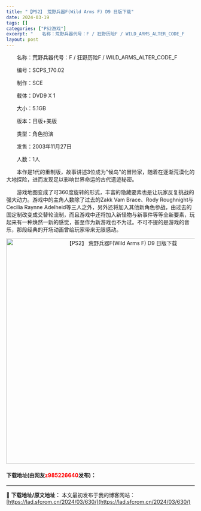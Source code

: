 ```yaml
---
title: "【PS2】 荒野兵器F(Wild Arms F) D9 日版下载"
date: 2024-03-19
tags: []
categories: ["PS2游戏"]
excerpt: "　　名称：荒野兵器代号：F / 狂野历险F / WILD_ARMS_ALTER_CODE_F 　　编号：SCPS_170.02 　　制作：SCE 　　载体：DVD9 X 1 　　大小：5.1GB 　　版本：日版+美版 　　类型：角色扮演 　　发售：2003年11月27日 　　人数：1人 　　本作是1&hellip;"
layout: post
---
```


 <p>　　名称：荒野兵器代号：F / 狂野历险F / WILD_ARMS_ALTER_CODE_F</p> <p>　　编号：SCPS_170.02</p> <p>　　制作：SCE</p> <p>　　载体：DVD9 X 1</p> <p>　　大小：5.1GB</p> <p>　　版本：日版+美版</p> <p>　　类型：角色扮演</p> <p>　　发售：2003年11月27日</p> <p>　　人数：1人</p> <p>　　本作是1代的重制版，故事讲述3位成为&quot;候鸟&quot;的冒险家，随着在逐渐荒漠化的大地探险，进而发现足以影响世界命运的古代遗迹秘密。</p> <p>　　游戏地图变成了可360度旋转的形式，丰富的隐藏要素也是让玩家反复挑战的强大动力。游戏中的主角人数除了过去的Zakk Vam Brace、Rody Roughnight与Cecilia Raynne Adelheid等三人之外，另外还将加入其他新角色参战，由过去的固定制改变成交替轮流制，而且游戏中还将加入新怪物与新事件等等全新要素，玩起来有一种焕然一新的感觉，甚至作为新游戏也不为过。不可不提的是游戏的音乐，那段经典的开场动画曾给玩家带来无限感动。</p> <p align="center"><img align="" border="0" src="https://lad.sfcrom.cn/wp-content/uploads/2024/03/20240319_65f999492d93e.jpg" width="602" alt="【PS2】 荒野兵器F(Wild Arms F) D9 日版下载" /></p> <p><h4>下载地址(由网友<font color="red">z985226640</font>发布)：</h4></p> 

---
📖 **下载地址/原文地址：** 本文最初发布于我的博客网站：[https://lad.sfcrom.cn/2024/03/630/](https://lad.sfcrom.cn/2024/03/630/)
